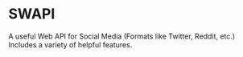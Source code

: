 # SWAPI
A useful Web API for Social Media (Formats like Twitter, Reddit, etc.) Includes a variety of helpful features. 
